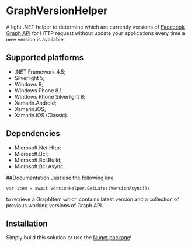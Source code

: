 # GraphVersionHelper

A light .NET helper to determine which are currently versions of [Facebook Graph API](https://developers.facebook.com/docs/graph-api/using-graph-api/) for HTTP request without update your applications every time a new version is available.


## Supported platforms
- .NET Framework 4.5;
- Silverlight 5;
- Windows 8;
- Windows Phone 8.1;
- Windows Phone Silverlight 8;
- Xamarin.Android;
- Xamarin.iOS;
- Xamarin.iOS (Classic).


## Dependencies
- Microsoft.Net.Http;
- Microsoft.Bcl;
- Microsoft.Bcl.Build;
- Microsoft.Bcl.Async.

##Documentation
Just use the following line

```
var item = await VersionHelper.GetLatestVersionAsync();
```

to retrieve a GraphItem which contains latest version and a collection of previous working versions of Graph API.

## Installation
Simply build this solution or use the [Nuget package](https://www.nuget.org/packages/GraphVersionHelper/)!
